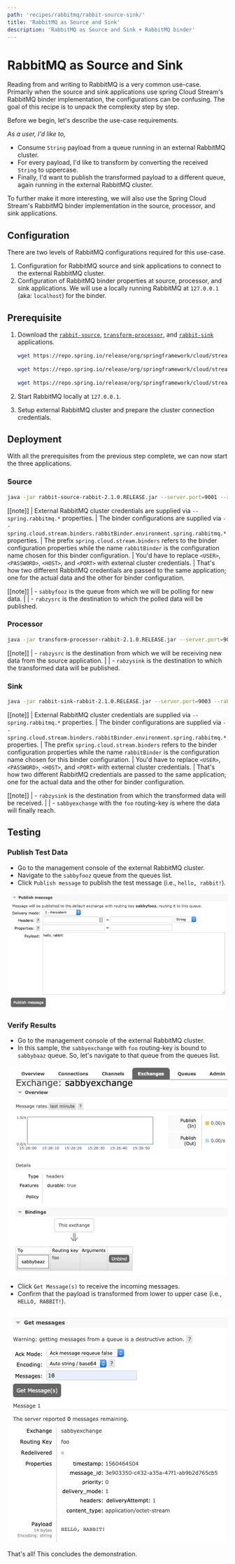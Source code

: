 ```yaml
---
path: 'recipes/rabbitmq/rabbit-source-sink/'
title: 'RabbitMQ as Source and Sink'
description: 'RabbitMQ as Source and Sink + RabbitMQ binder'
---
```


# RabbitMQ as Source and Sink

Reading from and writing to RabbitMQ is a very common use-case. Primarily when the source and sink applications use spring Cloud Stream's RabbitMQ binder implementation, the configurations can be confusing.
The goal of this recipe is to unpack the complexity step by step.

Before we begin, let's describe the use-case requirements.

_As a user, I'd like to,_

- Consume `String` payload from a queue running in an external RabbitMQ cluster.
- For every payload, I'd like to transform by converting the received `String` to uppercase.
- Finally, I'd want to publish the transformed payload to a different queue, again running in the external RabbitMQ cluster.

To further make it more interesting, we will also use the Spring Cloud Stream's RabbitMQ binder implementation in the source, processor, and sink applications.

## Configuration

There are two levels of RabbitMQ configurations required for this use-case.

1. Configuration for RabbitMQ source and sink applications to connect to the external RabbitMQ cluster.
2. Configuration of RabbitMQ binder properties at source, processor, and sink applications. We will use a locally running RabbitMQ at `127.0.0.1` (aka: `localhost`) for the binder.

## Prerequisite

1. Download the [`rabbit-source`](https://github.com/spring-cloud-stream-app-starters/rabbit/blob/master/spring-cloud-starter-stream-source-rabbit/README.adoc), [`transform-processor`](https://github.com/spring-cloud-stream-app-starters/transform/blob/master/spring-cloud-starter-stream-processor-transform/README.adoc), and [`rabbit-sink`](https://github.com/spring-cloud-stream-app-starters/rabbit/blob/master/spring-cloud-starter-stream-sink-rabbit/README.adoc) applications.

   ```bash
   wget https://repo.spring.io/release/org/springframework/cloud/stream/app/rabbit-source-rabbit/2.1.0.RELEASE/rabbit-source-rabbit-2.1.0.RELEASE.jar
   ```

   ```bash
   wget https://repo.spring.io/release/org/springframework/cloud/stream/app/transform-processor-rabbit/2.1.0.RELEASE/transform-processor-rabbit-2.1.0.RELEASE.jar
   ```

   ```bash
   wget https://repo.spring.io/release/org/springframework/cloud/stream/app/rabbit-sink-rabbit/2.1.0.RELEASE/rabbit-sink-rabbit-2.1.0.RELEASE.jar
   ```

2. Start RabbitMQ locally at `127.0.0.1`.
3. Setup external RabbitMQ cluster and prepare the cluster connection credentials.

## Deployment

With all the prerequisites from the previous step complete, we can now start the three applications.

### Source

```bash
java -jar rabbit-source-rabbit-2.1.0.RELEASE.jar --server.port=9001 --rabbit.queues=sabbyfooz --spring.rabbitmq.addresses=amqp://<USER>:<PASSWORD>@<HOST>:<PORT> --spring.rabbitmq.username=<USER> --spring.rabbitmq.password=<PASSWORD> --spring.cloud.stream.binders.rabbitBinder.type=rabbit --spring.cloud.stream.binders.rabbitBinder.environment.spring.rabbitmq.addresses=amqp://guest:guest@127.0.0.1:5672 --spring.cloud.stream.bindings.output.destination=rabzysrc
```

[[note]]
| External RabbitMQ cluster credentials are supplied via `--spring.rabbitmq.*` properties.
| The binder configurations are supplied via `--spring.cloud.stream.binders.rabbitBinder.environment.spring.rabbitmq.*` properties.
| The prefix `spring.cloud.stream.binders` refers to the binder configuration properties while the name `rabbitBinder` is the configuration name chosen for this binder configuration.
| You'd have to replace `<USER>`, `<PASSWORD>`, `<HOST>`, and `<PORT>` with external cluster credentials.
| That's how two different RabbitMQ credentials are passed to the same application; one for the actual data and the other for binder configuration.

[[note]]
| - `sabbyfooz` is the queue from which we will be polling for new data.
|
| - `rabzysrc` is the destination to which the polled data will be published.

### Processor

```bash
java -jar transform-processor-rabbit-2.1.0.RELEASE.jar --server.port=9002 --spring.cloud.stream.binders.rabbitBinder.type=rabbit --spring.cloud.stream.binders.rabbitBinder.environment.spring.rabbitmq.addresses=amqp://guest:guest@127.0.0.1:5672 --spring.cloud.stream.bindings.input.destination=rabzysrc --spring.cloud.stream.bindings.output.destination=rabzysink --transformer.expression='''payload.toUpperCase()'''
```

[[note]]
| - `rabzysrc` is the destination from which we will be receiving new data from the source application.
|
| - `rabzysink` is the destination to which the transformed data will be published.

### Sink

```bash
java -jar rabbit-sink-rabbit-2.1.0.RELEASE.jar --server.port=9003 --rabbit.exchange=sabbyexchange --rabbit.routing-key=foo --spring.rabbitmq.addresses=amqp://<USER>:<PASSWORD>@<HOST>:<PORT> --spring.rabbitmq.username=<USER> --spring.rabbitmq.password=<PASSWORD> --spring.cloud.stream.binders.rabbitBinder.type=rabbit --spring.cloud.stream.binders.rabbitBinder.environment.spring.rabbitmq.addresses=amqp://guest:guest@127.0.0.1:5672 --spring.cloud.stream.bindings.input.destination=rabzysink
```

[[note]]
| External RabbitMQ cluster credentials are supplied via `--spring.rabbitmq.*` properties.
| The binder configurations are supplied via `--spring.cloud.stream.binders.rabbitBinder.environment.spring.rabbitmq.*` properties.
| The prefix `spring.cloud.stream.binders` refers to the binder configuration properties while the name `rabbitBinder` is the configuration name chosen for this binder configuration.
| You'd have to replace `<USER>`, `<PASSWORD>`, `<HOST>`, and `<PORT>` with external cluster credentials.
| That's how two different RabbitMQ credentials are passed to the same application; one for the actual data and the other for binder configuration.

[[note]]
| - `rabzysink` is the destination from which the transformed data will be received.
|
| - `sabbyexchange` with the `foo` routing-key is where the data will finally reach.

## Testing

### Publish Test Data

- Go to the management console of the external RabbitMQ cluster.
- Navigate to the `sabbyfooz` queue from the queues list.
- Click `Publish message` to publish the test message (i.e., `hello, rabbit!`).

![Publish Test Message](images/Publish_Test_Message.png)

### Verify Results

- Go to the management console of the external RabbitMQ cluster.
- In this sample, the `sabbyexchange` with `foo` routing-key is bound to `sabbybaaz` queue. So, let's navigate to that queue from the queues list.

![Exchange and Queue Binding](images/Bind_Exchange_To_Queue.png)

- Click `Get Message(s)` to receive the incoming messages.
- Confirm that the payload is transformed from lower to upper case (i.e., `HELLO, RABBIT!`).

![Publish Test Message](images/Receive_Test_Message.png)

That's all! This concludes the demonstration.
